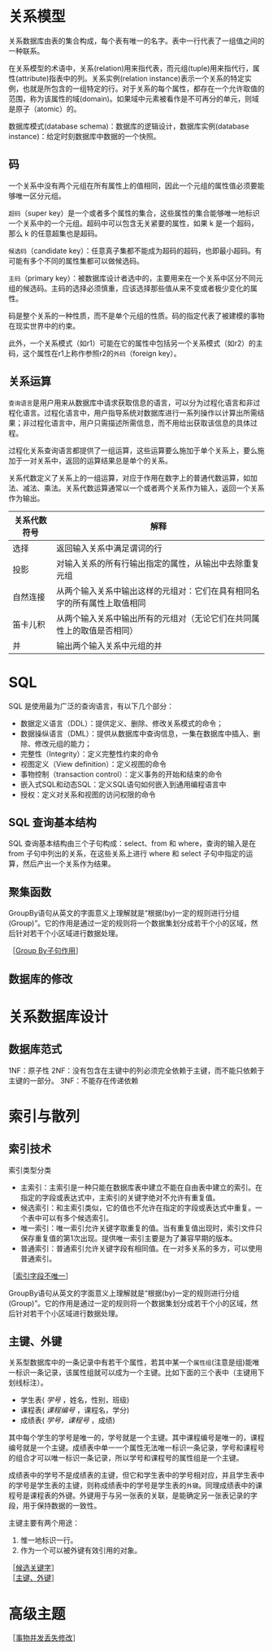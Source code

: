 
# 关系模型

关系数据库由表的集合构成，每个表有唯一的名字。表中一行代表了一组值之间的一种联系。

在关系模型的术语中，关系(relation)用来指代表，而元组(tuple)用来指代行，属性(attribute)指表中的列。关系实例(relation instance)表示一个关系的特定实例，也就是所包含的一组特定的行。对于关系的每个属性，都存在一个允许取值的范围，称为该属性的域(domain)。如果域中元素被看作是不可再分的单元，则域是原子（atomic）的。

数据库模式(database schema)：数据库的逻辑设计，数据库实例(database instance)：给定时刻数据库中数据的一个快照。

## 码

一个关系中没有两个元组在所有属性上的值相同，因此一个元组的属性值必须要能够唯一区分元组。

`超码`（super key）是一个或者多个属性的集合，这些属性的集合能够唯一地标识一个关系中的一个元组。超码中可以包含无关紧要的属性，如果 k 是一个超码，那么 k 的任意超集也是超码。

`候选码`（candidate key）：任意真子集都不能成为超码的超码，也即最小超码。有可能有多个不同的属性集都可以做候选码。

`主码`（primary key）：被数据库设计者选中的，主要用来在一个关系中区分不同元组的候选码。主码的选择必须慎重，应该选择那些值从来不变或者极少变化的属性。

码是整个关系的一种性质，而不是单个元组的性质。码的指定代表了被建模的事物在现实世界中的约束。

此外，一个关系模式（如r1）可能在它的属性中包括另一个关系模式（如r2）的主码，这个属性在r1上称作参照r2的`外码`（foreign key）。

## 关系运算

`查询语言`是用户用来从数据库中请求获取信息的语言，可以分为过程化语言和非过程化语言。过程化语言中，用户指导系统对数据库进行一系列操作以计算出所需结果；非过程化语言中，用户只需描述所需信息，而不用给出获取该信息的具体过程。

过程化关系查询语言都提供了一组运算，这些运算要么施加于单个关系上，要么施加于一对关系中，返回的运算结果总是单个的关系。

关系代数定义了关系上的一组运算，对应于作用在数字上的普通代数运算，如加法、减法、乘法。关系代数运算通常以一个或者两个关系作为输入，返回一个关系作为输出。

| 关系代数符号 |          解释       |
|------------|--------------------|
|    选择     | 返回输入关系中满足谓词的行  | 
|    投影     | 对输入关系的所有行输出指定的属性，从输出中去除重复元组 |
|  自然连接   | 从两个输入关系中输出这样的元组对：它们在具有相同名字的所有属性上取值相同 |
|  笛卡儿积   | 从两个输入关系中输出所有的元组对（无论它们在共同属性上的取值是否相同）  |
|    并      | 输出两个输入关系中元组的并 |

# SQL

SQL 是使用最为广泛的查询语言，有以下几个部分：

* 数据定义语言（DDL）：提供定义、删除、修改关系模式的命令；
* 数据操纵语言（DML）：提供从数据库中查询信息，一集在数据库中插入、删除、修改元组的能力；
* 完整性（Integrity）：定义完整性约束的命令
* 视图定义（View definition）：定义视图的命令
* 事物控制（transaction control）：定义事务的开始和结束的命令
* 嵌入式SQL和动态SQL：定义SQL语句如何嵌入到通用编程语言中
* 授权：定义对关系和视图的访问权限的命令

## SQL 查询基本结构

SQL 查询基本结构由三个子句构成：select、from 和 where，查询的输入是在 from 子句中列出的关系，在这些关系上进行 where 和 select 子句中指定的运算，然后产出一个关系作为结果。


## 聚集函数

GroupBy语句从英文的字面意义上理解就是“根据(by)一定的规则进行分组(Group)”。它的作用是通过一定的规则将一个数据集划分成若干个小的区域，然后针对若干个小区域进行数据处理。

［[Group By子句作用](http://www.nowcoder.com/questionTerminal/a1403ec16dc245ebbed0f88f7479dd92)］  

## 数据库的修改

# 关系数据库设计


## 数据库范式

1NF：原子性
2NF：没有包含在主键中的列必须完全依赖于主键，而不能只依赖于主键的一部分。
3NF：不能存在传递依赖

# 索引与散列
## 索引技术

索引类型分类

* 主索引：主索引是一种只能在数据库表中建立不能在自由表中建立的索引。在指定的字段或表达式中，主索引的关键字绝对不允许有重复值。
* 候选索引：和主索引类似，它的值也不允许在指定的字段或表达式中重复。一个表中可以有多个候选索引。
* 唯一索引：唯一索引允许关键字取重复的值。当有重复值出现时，索引文件只保存重复值的第1次出现。提供唯一索引主要是为了兼容早期的版本。
* 普通索引：普通索引允许关键字段有相同值。在一对多关系的多方，可以使用普通索引。

［[索引字段不唯一](https://www.nowcoder.com/questionTerminal/1fbc72e6a9964221ab1f8bb674775869)］

GroupBy语句从英文的字面意义上理解就是“根据(by)一定的规则进行分组(Group)”。它的作用是通过一定的规则将一个数据集划分成若干个小的区域，然后针对若干个小区域进行数据处理。

## 主键、外键

关系型数据库中的一条记录中有若干个属性，若其中某一个`属性组`(注意是组)能唯一标识一条记录，该属性组就可以成为一个主键。比如下面的三个表中（主键用下划线标注）。

* 学生表( _学号_ ，姓名，性别，班级) 
* 课程表( _课程编号_ ，课程名，学分) 
* 成绩表( _学号，课程号_ ，成绩)

其中每个学生的学号是唯一的，学号就是一个主键。其中课程编号是唯一的，课程编号就是一个主键。成绩表中单一一个属性无法唯一标识一条记录，学号和课程号的组合才可以唯一标识一条记录，所以学号和课程号的属性组是一个主键。

成绩表中的学号不是成绩表的主键，但它和学生表中的学号相对应，并且学生表中的学号是学生表的主键，则称成绩表中的学号是学生表的`外键`。同理成绩表中的课程号是课程表的外键。外键用于与另一张表的关联，是能确定另一张表记录的字段，用于保持数据的一致性。

主键主要有两个用途：

1. 惟一地标识一行。
2. 作为一个可以被外键有效引用的对象。



［[候选关键字](http://www.nowcoder.com/questionTerminal/088587c25467478884128c0cb31eeeb8)］  
［[主键、外键](http://www.nowcoder.com/questionTerminal/70100692594e4130a6b3efe344ef3874)］  

# 高级主题

［[事物并发丢失修改](http://www.nowcoder.com/questionTerminal/ea4505062668488c8048a82368e3d9e2)］  

